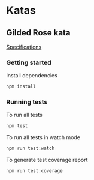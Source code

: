 # Katas

## Gilded Rose kata

[Specifications](https://kata-log.rocks/gilded-rose-kata)

### Getting started

Install dependencies

```sh
npm install
```

### Running tests

To run all tests

```sh
npm test
```

To run all tests in watch mode

```sh
npm run test:watch
```

To generate test coverage report

```sh
npm run test:coverage
```


